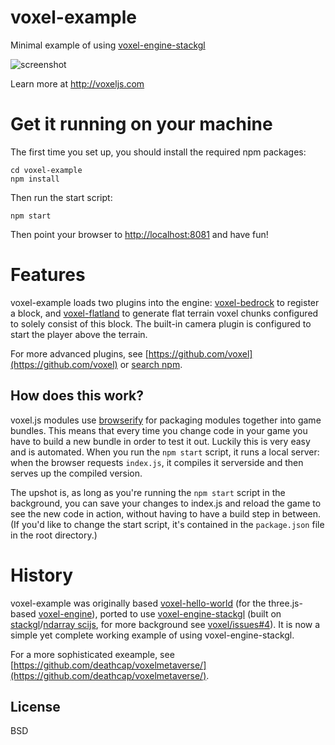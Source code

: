 # voxel-example

Minimal example of using [voxel-engine-stackgl](https://github.com/voxel/voxel-engine-stackgl)

![screenshot](http://imgur.com/0oDGqRq.png "Screenshot")

Learn more at http://voxeljs.com

# Get it running on your machine

The first time you set up, you should install the required npm packages:

```
cd voxel-example
npm install
```

Then run the start script:

```
npm start
```

Then point your browser to [http://localhost:8081](http://localhost:8081) and have fun!

# Features

voxel-example loads two plugins into the engine: [voxel-bedrock](https://github.com/voxel/voxel-bedrock)
to register a block, and [voxel-flatland](https://github.com/voxel/voxel-flatland) to generate flat
terrain voxel chunks configured to solely consist of this block. The built-in camera plugin is
configured to start the player above the terrain.

For more advanced plugins, see [https://github.com/voxel](https://github.com/voxel) or
[search npm](https://www.npmjs.com/search?q=voxel+plugin).

## How does this work?

voxel.js modules use [browserify](http://browserify.org) for packaging modules together into game bundles. This means that every time you change code in your game you have to build a new bundle in order to test it out. Luckily this is very easy and is automated. When you run the `npm start` script, it runs a local server: when the browser requests `index.js`, it compiles it serverside and then serves up the compiled version.

The upshot is, as long as you're running the `npm start` script in the background, you can save your changes to index.js and reload the game to see the new code in action, without having to have a build step in between. (If you'd like to change the start script, it's contained in the `package.json` file in the root directory.)

# History

voxel-example was originally based [voxel-hello-world](https://github.com/maxogden/voxel-hello-world)
(for the three.js-based [voxel-engine](https://github.com/maxogden/voxel-engine)),
ported to use [voxel-engine-stackgl](https://github.com/voxel/voxel-engine-stackgl)
(built on [stackgl](https://github.com/stackgl)/[ndarray scijs](https://github.com/scijs/),
for more background see [voxel/issues#4](https://github.com/voxel/issues/issues/4)).
It is now a simple yet complete working example of using voxel-engine-stackgl.

For a more sophisticated exeample, see [https://github.com/deathcap/voxelmetaverse/](https://github.com/deathcap/voxelmetaverse/).

## License

BSD

